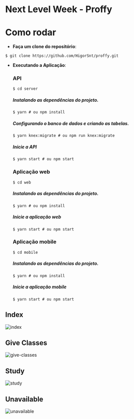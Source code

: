 # Next Level Week - Proffy

# Como rodar
* **Faça um clone do repositório**:

 ```$ git clone https://github.com/HigorSnt/proffy.git```
* **Executando a Aplicação**:

  ### API
  ```$ cd server```
  ##### Instalando as dependências do projeto.
  ```$ yarn # ou npm install```
  ##### Configurando o banco de dados e criando as tabelas.
  ```$ yarn knex:migrate # ou npm run knex:migrate```

  ##### Inicie a API
  ```$ yarn start # ou npm start```

  ### Aplicação web
  ```$ cd web```
  ##### Instalando as dependências do projeto.
  ```$ yarn # ou npm install```
  ##### Inicie a aplicação web
  `$ yarn start # ou npm start`

  ### Aplicação mobile
  `$ cd mobile`
  ##### Instalando as dependências do projeto.
  `$ yarn # ou npm install`
  ##### Inicie a aplicação mobile
  `$ yarn start # ou npm start`
  
## Index
![index](https://github.com/BrunoVarg/nlw/blob/master/index.png)
## Give Classes
![give-classes](https://github.com/BrunoVarg/nlw/blob/master/give-classes.png)
## Study
![study](https://github.com/BrunoVarg/nlw/blob/master/study.png)
## Unavailable
![unavailable](https://github.com/BrunoVarg/nlw/blob/master/unavailable.png)
